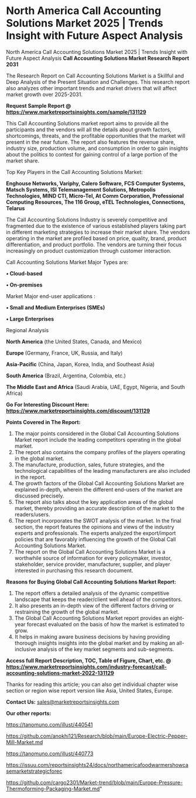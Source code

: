 # North America Call Accounting Solutions Market 2025 | Trends Insight with Future Aspect Analysis
North America Call Accounting Solutions Market 2025 | Trends Insight with Future Aspect Analysis
<strong>Call Accounting Solutions Market Research Report 2031</strong>

The Research Report on Call Accounting Solutions Market is a Skillful and Deep Analysis of the Present Situation and Challenges. This research report also analyzes other important trends and market drivers that will affect market growth over 2025-2031.

<strong>Request Sample Report @ <a href=https://www.marketreportsinsights.com/sample/131129>https://www.marketreportsinsights.com/sample/131129</a></strong>

This Call Accounting Solutions market report aims to provide all the participants and the vendors will all the details about growth factors, shortcomings, threats, and the profitable opportunities that the market will present in the near future. The report also features the revenue share, industry size, production volume, and consumption in order to gain insights about the politics to contest for gaining control of a large portion of the market share.

Top Key Players in the Call Accounting Solutions Market:

<strong>Enghouse Networks, Variphy, Calero Software, FCS Computer Systems, Matsch Systems, ISI Telemanagement Solutions, Metropolis Technologies, MIND CTI, Micro-Tel, At Comm Corporation, Professional Computing Resources, The 116 Group, eTEL Technologies, Connections, Telarus</strong>

The Call Accounting Solutions Industry is severely competitive and fragmented due to the existence of various established players taking part in different marketing strategies to increase their market share. The vendors operating in the market are profiled based on price, quality, brand, product differentiation, and product portfolio. The vendors are turning their focus increasingly on product customization through customer interaction.

Call Accounting Solutions Market Major Types are:

<strong>• Cloud-based

• On-premises</strong>

Market Major end-user applications :

<strong>• Small and Medium Enterprises (SMEs)

• Large Enterprises</strong>

Regional Analysis

</u><strong><b>North America</b></strong> (the United States, Canada, and Mexico)

<strong><b>Europe </b></strong>(Germany, France, UK, Russia, and Italy)

<strong><b>Asia-Pacific</b></strong> (China, Japan, Korea, India, and Southeast Asia)

<strong><b>South America</b></strong> (Brazil, Argentina, Colombia, etc.)

<strong><b>The Middle East and Africa</b></strong> (Saudi Arabia, UAE, Egypt, Nigeria, and South Africa)

<strong>Go For Interesting Discount Here: <a href=https://www.marketreportsinsights.com/discount/131129>https://www.marketreportsinsights.com/discount/131129</a></strong>

<strong>Points Covered in The Report:</strong>
<ol>
  <li>The major points considered in the Global Call Accounting Solutions Market report include the leading competitors operating in the global market.</li>
  <li>The report also contains the company profiles of the players operating in the global market.</li>
  <li>The manufacture, production, sales, future strategies, and the technological capabilities of the leading manufacturers are also included in the report.</li>
  <li>The growth factors of the Global Call Accounting Solutions Market are explained in-depth, wherein the different end-users of the market are discussed precisely.</li>
  <li>The report also talks about the key application areas of the global market, thereby providing an accurate description of the market to the readers/users.</li>
  <li>The report incorporates the SWOT analysis of the market. In the final section, the report features the opinions and views of the industry experts and professionals. The experts analyzed the export/import policies that are favorably influencing the growth of the Global Call Accounting Solutions Market.</li>
  <li>The report on the Global Call Accounting Solutions Market is a worthwhile source of information for every policymaker, investor, stakeholder, service provider, manufacturer, supplier, and player interested in purchasing this research document.</li>
</ol>
<strong>Reasons for Buying Global Call Accounting Solutions Market Report:</strong>

<ol>
  <li>The report offers a detailed analysis of the dynamic competitive landscape that keeps the reader/client well ahead of the competitors.</li>
  <li>It also presents an in-depth view of the different factors driving or restraining the growth of the global market.</li>
  <li>The Global Call Accounting Solutions Market report provides an eight-year forecast evaluated on the basis of how the market is estimated to grow.</li>
  <li>It helps in making aware business decisions by having providing thorough insights insights into the global market and by making an all-inclusive analysis of the key market segments and sub-segments.</li>
</ol>
<strong>Access full Report Description, TOC, Table of Figure, Chart, etc. @ <a href=https://www.marketreportsinsights.com/industry-forecast/call-accounting-solutions-market-2022-131129>https://www.marketreportsinsights.com/industry-forecast/call-accounting-solutions-market-2022-131129</a></strong>


Thanks for reading this article; you can also get individual chapter wise section or region wise report version like Asia, United States, Europe.

<strong>Contact Us:</strong>
sales@marketreportsinsights.com

<strong>Our other reports:</strong>

<a href=https://tanomuno.com/illust/440541>https://tanomuno.com/illust/440541</a>

<a href=https://github.com/anokhi121/Research/blob/main/Europe-Electric-Pepper-Mill-Market.md>https://github.com/anokhi121/Research/blob/main/Europe-Electric-Pepper-Mill-Market.md</a>

<a href=https://tanomuno.com/illust/440773>https://tanomuno.com/illust/440773</a>

<a href=https://issuu.com/reportsinsights24/docs/northamericafoodwarmershowcasemarketstrategicforec>https://issuu.com/reportsinsights24/docs/northamericafoodwarmershowcasemarketstrategicforec</a>

<a href=https://github.com/cargo2301/Market-trend/blob/main/Europe-Pressure-Thermoforming-Packaging-Market.md>https://github.com/cargo2301/Market-trend/blob/main/Europe-Pressure-Thermoforming-Packaging-Market.md</a>"
